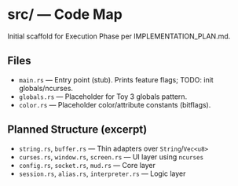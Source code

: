 # src/ — Code Map

Initial scaffold for Execution Phase per IMPLEMENTATION_PLAN.md.

## Files

- `main.rs` — Entry point (stub). Prints feature flags; TODO: init globals/ncurses.
- `globals.rs` — Placeholder for Toy 3 globals pattern.
- `color.rs` — Placeholder color/attribute constants (bitflags).

## Planned Structure (excerpt)

- `string.rs`, `buffer.rs` — Thin adapters over `String`/`Vec<u8>`
- `curses.rs`, `window.rs`, `screen.rs` — UI layer using `ncurses`
- `config.rs`, `socket.rs`, `mud.rs` — Core layer
- `session.rs`, `alias.rs`, `interpreter.rs` — Logic layer

